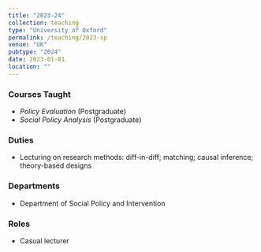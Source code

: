 ```yaml
---
title: "2023-24"
collection: teaching
type: "University of Oxford"
permalink: /teaching/2023-sp
venue: "UK"
pubtype: "2024"
date: 2023-01-01
location: ""
---
```


### Courses Taught
- *Policy Evaluation* (Postgraduate)  
- *Social Policy Analysis* (Postgraduate)

### Duties
- Lecturing on research methods: diff-in-diff; matching; causal inference; theory-based designs

### Departments
- Department of Social Policy and Intervention

### Roles
- Casual lecturer

